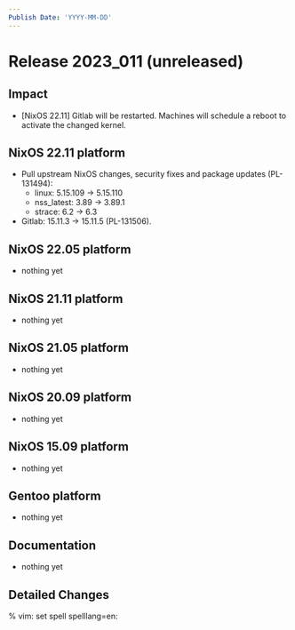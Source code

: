 ```yaml
---
Publish Date: 'YYYY-MM-DD'
---
```


# Release 2023_011 (unreleased)

## Impact

- \[NixOS 22.11\] Gitlab will be restarted. Machines will schedule a reboot to
   activate the changed kernel.


## NixOS 22.11 platform

- Pull upstream NixOS changes, security fixes and package updates (PL-131494):
  - linux: 5.15.109 -> 5.15.110
  - nss_latest: 3.89 -> 3.89.1
  - strace: 6.2 -> 6.3
- Gitlab: 15.11.3 -> 15.11.5 (PL-131506).

## NixOS 22.05 platform

- nothing yet

## NixOS 21.11 platform

- nothing yet

## NixOS 21.05 platform

- nothing yet

## NixOS 20.09 platform

- nothing yet

## NixOS 15.09 platform

- nothing yet

## Gentoo platform

- nothing yet

## Documentation

- nothing yet

## Detailed Changes

% vim: set spell spelllang=en:
